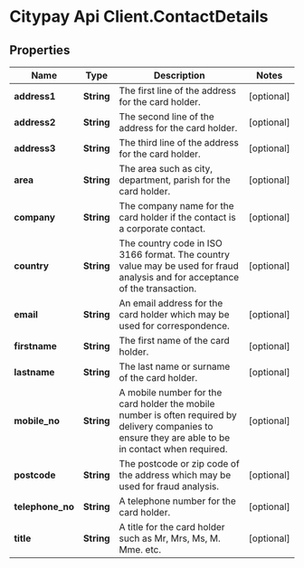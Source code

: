 # Citypay Api Client.ContactDetails

## Properties

Name | Type | Description | Notes
------------ | ------------- | ------------- | -------------
**address1** | **String** | The first line of the address for the card holder. | [optional] 
**address2** | **String** | The second line of the address for the card holder. | [optional] 
**address3** | **String** | The third line of the address for the card holder. | [optional] 
**area** | **String** | The area such as city, department, parish for the card holder. | [optional] 
**company** | **String** | The company name for the card holder if the contact is a corporate contact. | [optional] 
**country** | **String** | The country code in ISO 3166 format. The country value may be used for fraud analysis and for   acceptance of the transaction.  | [optional] 
**email** | **String** | An email address for the card holder which may be used for correspondence. | [optional] 
**firstname** | **String** | The first name  of the card holder. | [optional] 
**lastname** | **String** | The last name or surname of the card holder. | [optional] 
**mobile_no** | **String** | A mobile number for the card holder the mobile number is often required by delivery companies to ensure they are able to be in contact when required. | [optional] 
**postcode** | **String** | The postcode or zip code of the address which may be used for fraud analysis. | [optional] 
**telephone_no** | **String** | A telephone number for the card holder. | [optional] 
**title** | **String** | A title for the card holder such as Mr, Mrs, Ms, M. Mme. etc. | [optional] 


